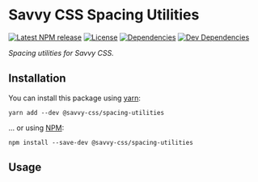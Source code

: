 # Savvy CSS Spacing Utilities

[![Latest NPM release][npm-badge]][npm-badge-url]
[![License][license-badge]][license-badge-url]
[![Dependencies][dependencies-badge]][dependencies-badge-url]
[![Dev Dependencies][devDependencies-badge]][devDependencies-badge-url]

_Spacing utilities for Savvy CSS._

## Installation

You can install this package using [yarn](https://yarnpkg.com/en/docs/install):

```shell
yarn add --dev @savvy-css/spacing-utilities
```

... or using [NPM](https://docs.npmjs.com/getting-started/installing-node):

```shell
npm install --save-dev @savvy-css/spacing-utilities
```

## Usage


[npm-badge]: https://img.shields.io/npm/v/@savvy-css/@savvy-css/spacing-utilities.svg
[npm-badge-url]: https://www.npmjs.com/package/@savvy-css/@savvy-css/spacing-utilities
[license-badge]: https://img.shields.io/npm/l/@savvy-css/@savvy-css/spacing-utilities.svg
[license-badge-url]: LICENSE
[dependencies-badge]: https://img.shields.io/david/savvy-css/@savvy-css/spacing-utilities.svg
[dependencies-badge-url]: https://david-dm.org/savvy-css/@savvy-css/spacing-utilities
[devDependencies-badge]: https://img.shields.io/david/dev/savvy-css/@savvy-css/spacing-utilities.svg
[devDependencies-badge-url]: https://david-dm.org/savvy-css/@savvy-css/spacing-utilities#info=devDependencies

